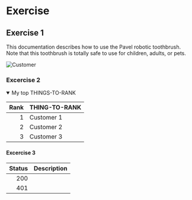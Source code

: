 # Exercise

## Exercise 1

This documentation describes how to use the Pavel robotic toothbrush.
Note that this toothbrush is totally safe to use for children, adults, or pets.

<picture>
<img alt="Customer" src="C:\Users\Hyacintha\OneDrive\Desktop\Pictionary.png">
</picture>

### Excercise 2

<details open>
<summary>My top THINGS-TO-RANK</summary>

| Rank | THING-TO-RANK |
|-----:|---------------|
|     1| Customer 1    |
|     2| Customer 2    |
|     3|Customer 3     |
</details>

#### Excercise 3

| Status  | Description |      
|-------: | ------------|
|   200   |             |
|   401   |             |


